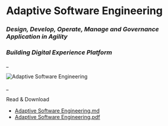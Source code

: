 # **Adaptive Software Engineering**
### *Design, Develop, Operate, Manage and Governance Application in Agility*
### *Building Digital Experience Platform*

_

![Adaptive Software Engineering](https://raw.githubusercontent.com/dandisy/adaptive-software-engineering/main/Adaptive%20Software%20Engineering.png)

_

Read & Download

- [Adaptive Software Engineering.md](https://github.com/dandisy/adaptive-software-engineering/blob/main/Adaptive%20Software%20Engineering.md)
- [Adaptive Software Engineering.pdf](https://github.com/dandisy/adaptive-software-engineering/blob/main/Adaptive%20Software%20Engineering.pdf)